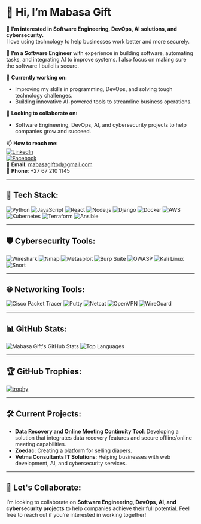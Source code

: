 # 👋 Hi, I’m Mabasa Gift  

👀 **I’m interested in Software Engineering, DevOps, AI solutions, and cybersecurity.**  
I love using technology to help businesses work better and more securely.

🌱 **I’m a Software Engineer** with experience in building software, automating tasks, and integrating AI to improve systems. I also focus on making sure the software I build is secure.  

🔭 **Currently working on:**  
- Improving my skills in programming, DevOps, and solving tough technology challenges.
- Building innovative AI-powered tools to streamline business operations.

💞️ **Looking to collaborate on:**  
- Software Engineering, DevOps, AI, and cybersecurity projects to help companies grow and succeed.

📫 **How to reach me:**  
[![LinkedIn](https://img.shields.io/badge/LinkedIn-blue?style=for-the-badge&logo=linkedin)](https://www.linkedin.com/in/gift-mabasa)  
[![Facebook](https://img.shields.io/badge/Facebook-%231877F2.svg?style=for-the-badge&logo=facebook&logoColor=white)](https://www.facebook.com/profile.php?id=100008396890903)  
📧 **Email**: mabasagiftpd@gmail.com  
📱 **Phone**: +27 67 210 1145  

---

## 🚀 Tech Stack:
![Python](https://img.shields.io/badge/Python-3670A0?style=for-the-badge&logo=python&logoColor=ffdd54)
![JavaScript](https://img.shields.io/badge/JavaScript-F7DF1E?style=for-the-badge&logo=javascript&logoColor=black)
![React](https://img.shields.io/badge/React-20232A?style=for-the-badge&logo=react&logoColor=61DAFB)
![Node.js](https://img.shields.io/badge/Node.js-43853D?style=for-the-badge&logo=node.js&logoColor=white)
![Django](https://img.shields.io/badge/Django-092E20?style=for-the-badge&logo=django&logoColor=white)
![Docker](https://img.shields.io/badge/Docker-2496ED?style=for-the-badge&logo=docker&logoColor=white)
![AWS](https://img.shields.io/badge/AWS-232F3E?style=for-the-badge&logo=amazon-aws&logoColor=white)
![Kubernetes](https://img.shields.io/badge/Kubernetes-326CE5?style=for-the-badge&logo=kubernetes&logoColor=white)
![Terraform](https://img.shields.io/badge/Terraform-623CE4?style=for-the-badge&logo=terraform&logoColor=white)
![Ansible](https://img.shields.io/badge/Ansible-EE0000?style=for-the-badge&logo=ansible&logoColor=white)

---

## 🛡️ Cybersecurity Tools:
![Wireshark](https://img.shields.io/badge/Wireshark-1679A7?style=for-the-badge&logo=wireshark&logoColor=white)
![Nmap](https://img.shields.io/badge/Nmap-4682B4?style=for-the-badge&logo=nmap&logoColor=white)
![Metasploit](https://img.shields.io/badge/Metasploit-2A2E42?style=for-the-badge&logo=metasploit&logoColor=white)
![Burp Suite](https://img.shields.io/badge/Burp_Suite-FF6817?style=for-the-badge&logo=burp-suite&logoColor=white)
![OWASP](https://img.shields.io/badge/OWASP-A8A9AD?style=for-the-badge&logo=owasp&logoColor=black)
![Kali Linux](https://img.shields.io/badge/Kali_Linux-557C94?style=for-the-badge&logo=kalilinux&logoColor=white)
![Snort](https://img.shields.io/badge/Snort-FF0000?style=for-the-badge&logo=snort&logoColor=white)

---

## 🌐 Networking Tools:
![Cisco Packet Tracer](https://img.shields.io/badge/Cisco_Packet_Tracer-1BA0D7?style=for-the-badge&logo=cisco&logoColor=white)
![Putty](https://img.shields.io/badge/Putty-35465C?style=for-the-badge&logo=putty&logoColor=white)
![Netcat](https://img.shields.io/badge/Netcat-007ACC?style=for-the-badge&logo=netcat&logoColor=white)
![OpenVPN](https://img.shields.io/badge/OpenVPN-EA7E20?style=for-the-badge&logo=openvpn&logoColor=white)
![WireGuard](https://img.shields.io/badge/WireGuard-88171A?style=for-the-badge&logo=wireguard&logoColor=white)

---

## 📊 GitHub Stats:
![Mabasa Gift's GitHub Stats](https://github-readme-stats.vercel.app/api?username=puffdog&show_icons=true&theme=radical)
![Top Languages](https://github-readme-stats.vercel.app/api/top-langs/?username=puffdog&layout=compact&theme=radical)

---

## 🏆 GitHub Trophies:
[![trophy](https://github-profile-trophy.vercel.app/?username=puffdog&theme=darkhub)](https://github.com/ryo-ma/github-profile-trophy)

---

## 🛠️ Current Projects:
- **Data Recovery and Online Meeting Continuity Tool**: Developing a solution that integrates data recovery features and secure offline/online meeting capabilities.
- **Zoedac**: Creating a platform for selling diapers.
- **Vetma Consultants IT Solutions**: Helping businesses with web development, AI, and cybersecurity services.

---

## 💬 Let's Collaborate:
I’m looking to collaborate on **Software Engineering, DevOps, AI, and cybersecurity projects** to help companies achieve their full potential. Feel free to reach out if you’re interested in working together!
